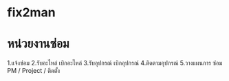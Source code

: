 # fix2man
# หน่วยงานซ่อม
1.แจ้งซ่อม 
2.รับอะไหล่ เบิกอะไหล่
3.รับอุปกรณ์ เบิกอุปกรณ์
4.ติดตามอุปกรณ์
5.วางแผนการ ซ่อม PM / Project / ติดตั้ง
 
